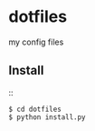 dotfiles
========

my config files 

Install
--------
::
    
    $ cd dotfiles
    $ python install.py
